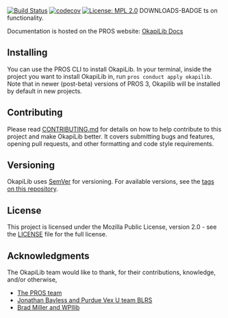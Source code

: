 [![Build Status](https://travis-ci.com/Octogonapus/OkapiLibV5.svg?token=AwtpYxh3gE2zE453sfAs&branch=develop)](https://travis-ci.com/Octogonapus/OkapiLibV5)
[![codecov](https://codecov.io/gh/Octogonapus/OkapiLibV5/branch/develop/graph/badge.svg?token=BxSrW0XOZ7)](https://codecov.io/gh/Octogonapus/OkapiLibV5)
[![License: MPL 2.0](https://img.shields.io/badge/License-MPL%202.0-brightgreen.svg)](https://opensource.org/licenses/MPL-2.0)
DOWNLOADS-BADGE
ts on functionality.

Documentation is hosted on the PROS website: [OkapiLib Docs](https://pros.cs.purdue.edu/v5/okapi/index.html)

## Installing

You can use the PROS CLI to install OkapiLib. In your terminal, inside the project you want to install OkapiLib in, run `pros conduct apply okapilib`. Note that in newer (post-beta) versions of PROS 3, Okapilib will be installed by default in new projects.

## Contributing

Please read [CONTRIBUTING.md](CONTRIBUTING.md) for details on how to help contribute to this project and make OkapiLib better. It covers submitting bugs and features, opening pull requests, and other formatting and code style requirements.

## Versioning

OkapiLib uses [SemVer](semver.org) for versioning. For available versions, see the [tags on this repository](https://github.com/Octogonapus/OkapiLibV5/tags).

## License

This project is licensed under the Mozilla Public License, version 2.0 - see the [LICENSE](LICENSE) file for the full license.

## Acknowledgments

The OkapiLib team would like to thank, for their contributions, knowledge, and/or otherwise,
 - [The PROS team](https://github.com/purduesigbots)
 - [Jonathan Bayless and Purdue Vex U team BLRS](https://github.com/purduesigbots/libblrs)
 - [Brad Miller and WPIlib](https://github.com/wpilibsuite/allwpilib)
